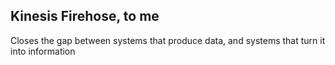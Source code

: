 ## Kinesis Firehose, to me

Closes the gap between systems that produce data, and systems that turn it into information

<!-- .element: class="fragment" data-fragment-index="1"-->
